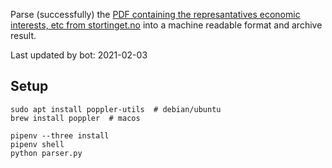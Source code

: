 Parse (successfully) the [PDF containing the represantatives economic interests, etc from stortinget.no](https://www.stortinget.no/no/Stortinget-og-demokratiet/Representantene/Okonomiske-interesser/) into a machine readable format and archive result.

Last updated by bot: 2021-02-03

## Setup
    sudo apt install poppler-utils  # debian/ubuntu
    brew install poppler  # macos

    pipenv --three install
    pipenv shell
    python parser.py
